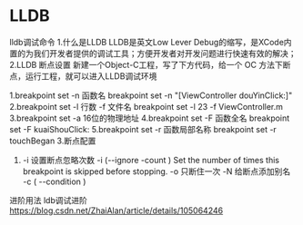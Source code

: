 # LLDB
lldb调试命令
1.什么是LLDB
LLDB是英文Low Lever Debug的缩写，是XCode内置的为我们开发者提供的调试工具；方便开发者对开发问题进行快速有效的解决；
2.LLDB 断点设置
新建一个Object-C工程，写了下方代码，给一个 OC 方法下断点，运行工程，就可以进入LLDB调试环境

1.breakpoint set -n  函数名
breakpoint set -n "[ViewController douYinClick:]"
2.breakpoint set -l 行数 -f 文件名
breakpoint set -l 23 -f ViewController.m
3.breakpoint set -a 16位的物理地址
4.breakpoint set -F 函数全名
breakpoint set -F kuaiShouClick:
5.breakpoint set -r 函数局部名称
breakpoint set -r touchBegan
3.断点配置
1. -i 设置断点忽略次数
 -i <count> (--ignore -count <count>)
 Set the number of times this breakpoint is skipped before stopping.
 -o <boolean>只断住一次
 -N 给断点添加别名
 -c <expr> ( --condition <expr> )


进阶用法
ldb调试进阶         https://blog.csdn.net/ZhaiAlan/article/details/105064246

 





